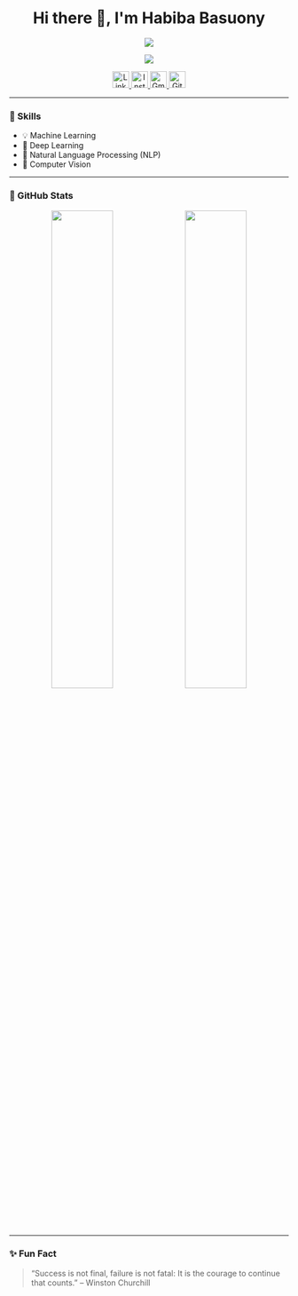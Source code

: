 <h1 align="center">Hi there 👋, I'm Habiba Basuony</h1>

<p align="center">
  <img src="https://readme-typing-svg.demolab.com/?lines=Machine+Learning+Engineer;NLP+%7C+Computer+Vision+Developer;Always+learning+new+things!&center=true&width=500&height=45&color=58A6FF&vCenter=true&pause=1000&size=22" />
</p>

<p align="center">
  <a href="https://github.com/habiba-basuony">
    <img src="https://hits.seeyoufarm.com/api/count/incr/badge.svg?url=https://github.com/habiba-basuony&count_bg=%2379C83D&title_bg=%23555555&icon=&icon_color=%23E7E7E7&title=Profile+Views&edge_flat=false"/>
  </a>
</p>

<p align="center">
  <a href="https://www.linkedin.com/">
    <img src="https://cdn-icons-png.flaticon.com/512/3536/3536505.png" width="30" height="30" alt="LinkedIn"/>
  </a>
  <a href="https://www.instagram.com/_habiba_ahmed_0?igsh=MWY2NnRqYzhoMXgyeA==">
    <img src="https://cdn-icons-png.flaticon.com/512/2111/2111463.png" width="30" height="30" alt="Instagram"/>
  </a>
  <a href="mailto:0habibaahmed@gmail.com">
    <img src="https://cdn-icons-png.flaticon.com/512/732/732200.png" width="30" height="30" alt="Gmail"/>
  </a>
  <a href="https://github.com/habiba-basuony">
    <img src="https://cdn-icons-png.flaticon.com/512/25/25231.png" width="30" height="30" alt="GitHub"/>
  </a>
</p>

---

### 🧠 Skills

- 💡 Machine Learning  
- 🤖 Deep Learning  
- 🧾 Natural Language Processing (NLP)  
- 📸 Computer Vision  

---

### 🚀 GitHub Stats

<p align="center">
  <img src="https://github-readme-stats.vercel.app/api?username=habiba-basuony&show_icons=true&theme=radical" width="47%" />
  <img src="https://github-readme-streak-stats.herokuapp.com/?user=habiba-basuony&theme=radical" width="47%"/>
</p>

---

### ✨ Fun Fact

> “Success is not final, failure is not fatal: It is the courage to continue that counts.” – Winston Churchill
